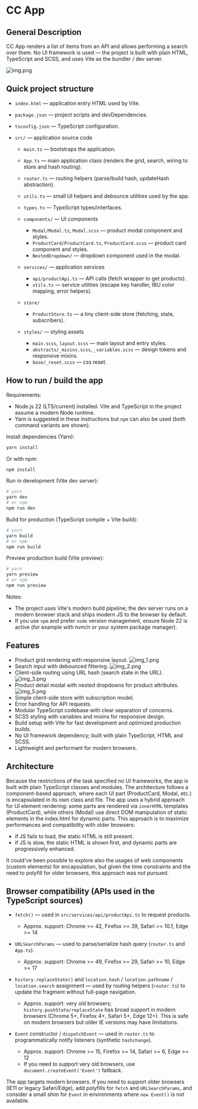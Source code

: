 # CC App

## General Description

CC App renders a list of items from an API and allows performing a search over them. No UI framework is used — the project is built with plain HTML, TypeScript and SCSS, and uses Vite as the bundler / dev server.

![img.png](img.png)

## Quick project structure

- `index.html` — application entry HTML used by Vite.
- `package.json` — project scripts and devDependencies.
- `tsconfig.json` — TypeScript configuration.

- `src/` — application source code
  - `main.ts` — bootstraps the application.
  - `App.ts` — main application class (renders the grid, search, wiring to store and hash routing).
  - `router.ts` — routing helpers (parse/build hash, updateHash abstraction).
  - `utils.ts` — small UI helpers and debounce utilities used by the app.
  - `types.ts` — TypeScript types/interfaces.

  - `components/` — UI components
    - `Modal/Modal.ts`, `Modal.scss` — product modal component and styles.
    - `ProductCard/ProductCard.ts`, `ProductCard.scss` — product card component and styles.
    - `NestedDropdown/` — dropdown component used in the modal.

  - `services/` — application services
    - `api/productApi.ts` — API calls (fetch wrapper to get products).
    - `utils.ts` — service utilities (escape key handler, IBU color mapping, error helpers).

  - `store/`
    - `ProductStore.ts` — a tiny client-side store (fetching, state, subscribers).

  - `styles/` — styling assets
    - `main.scss`, `layout.scss` — main layout and entry styles.
    - `abstracts/_mixins.scss`, `_variables.scss` — design tokens and responsive mixins.
    - `base/_reset.scss` — css reset.


## How to run / build the app

Requirements:
- Node.js 22 (LTS/current) installed. Vite and TypeScript in the project assume a modern Node runtime.
- Yarn is suggested in these instructions but `npm` can also be used (both command variants are shown).

Install dependencies (Yarn):

```bash
yarn install
```

Or with npm:

```bash
npm install
```

Run in development (Vite dev server):

```bash
# yarn
yarn dev
# or npm
npm run dev
```

Build for production (TypeScript compile + Vite build):

```bash
# yarn
yarn build
# or npm
npm run build
```

Preview production build (Vite preview):

```bash
# yarn
yarn preview
# or npm
npm run preview
```

Notes:
- The project uses Vite's modern build pipeline; the dev server runs on a modern browser stack and ships modern JS to the browser by default.
- If you use `npm` and prefer `node` version management, ensure Node 22 is active (for example with nvm/n or your system package manager).


## Features

- Product grid rendering with responsive layout.
![img_1.png](img_1.png)
- Search input with debounced filtering.
![img_2.png](img_2.png)
- Client-side routing using URL hash (search state in the URL).
![img_3.png](img_3.png)
- Product detail modal with nested dropdowns for product attributes.
![img_5.png](img_5.png)
- Simple client-side store with subscription model.
- Error handling for API requests.
- Modular TypeScript codebase with clear separation of concerns.
- SCSS styling with variables and mixins for responsive design.
- Build setup with Vite for fast development and optimized production builds.
- No UI framework dependency; built with plain TypeScript, HTML and SCSS.
- Lightweight and performant for modern browsers.

## Architecture

Because the restrictions of the task specified no UI frameworks, the app is built with plain TypeScript classes and modules. The architecture follows a component-based approach, where each UI part (ProductCard, Modal, etc.) is encapsulated in its own class and file.
The app uses a hybrid approach for UI element rendering: some parts are rendered via `innerHTML` templates (ProductCard), while others (Modal) use direct DOM manipulation of static elements in the index.html for dynamic parts. 
This approach is to maximize performances and compatibility with older browsers: 
- if JS fails to load, the static HTML is still present.
- if JS is slow, the static HTML is shown first, and dynamic parts are progressively enhanced.

It could've been possible to explore also the usages of web components (custom elements) for encapsulation, but given the time constraints and the need to polyfill for older browsers, this approach was not pursued.

## Browser compatibility (APIs used in the TypeScript sources)

- `fetch()` — used in `src/services/api/productApi.ts` to request products.
  - Approx. support: Chrome >= 42, Firefox >= 39, Safari >= 10.1, Edge >= 14

- `URLSearchParams` — used to parse/serialize hash query (`router.ts` and `App.ts`).
  - Approx. support: Chrome >= 49, Firefox >= 29, Safari >= 10, Edge >= 17

- `history.replaceState()` and `location.hash` / `location.pathname` / `location.search` assignment — used by routing helpers (`router.ts`) to update the fragment without full-page navigation.
  - Approx. support: very old browsers; `history.pushState/replaceState` has broad support in modern browsers (Chrome 5+, Firefox 4+, Safari 5+, Edge 12+). This is safe on modern browsers but older IE versions may have limitations.

- `Event` constructor / `dispatchEvent` — used in `router.ts` to programmatically notify listeners (synthetic `hashchange`).
  - Approx. support: Chrome >= 15, Firefox >= 14, Safari >= 6, Edge >= 12
  - If you need to support very old browsers, use `document.createEvent('Event')` fallback.

The app targets modern browsers. If you need to support older browsers (IE11 or legacy Safari/Edge), add polyfills for `fetch` and `URLSearchParams`, and consider a small shim for `Event` in environments where `new Event()` is not available.
